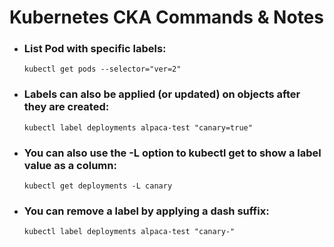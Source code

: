 Kubernetes CKA Commands & Notes
===============================

- ### List Pod with specific labels: 
  `kubectl get pods --selector="ver=2"`

- ### Labels can also be applied (or updated) on objects after they are created: 
    `kubectl label deployments alpaca-test "canary=true"`

- ### You can also use the -L option to kubectl get to show a label value as a column: 
    `kubectl get deployments -L canary`

- ### You can remove a label by applying a dash suffix: 
    `kubectl label deployments alpaca-test "canary-"`